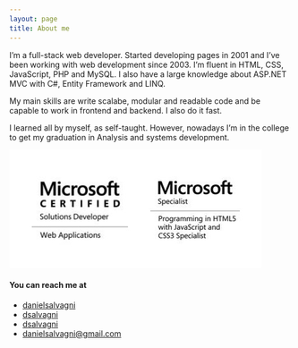 ```yaml
---
layout: page
title: About me 
---
```


I’m a full-stack web developer. Started developing pages in 2001 and I’ve been working with web development since 2003. I’m fluent in HTML, CSS, JavaScript, PHP and MySQL. I also have a large knowledge about ASP.NET MVC with C#, Entity Framework and LINQ.

My main skills are write scalabe, modular and readable code and be capable to work in frontend and backend. I also do it fast.

I learned all by myself, as self-taught. However, nowadays I’m in the college to get my graduation in Analysis and systems development.

![MCSD](/assets/images/cert.jpg)

#### You can reach me at 
<ul class="list-unstyled no-link">
    <li>
        <a href="http://www.twitter.com.br/danielsalvagni"><i class="fa fa-fw fa-twitter"></i> danielsalvagni</a>
    </li>
    <li>
        <a href="https://br.linkedin.com/in/dsalvagni"><i class="fa fa-fw fa-linkedin"></i> dsalvagni</a>
    </li>
    <li>
        <a href="https://github.com/dsalvagni"><i class="fa fa-fw fa-github"></i> dsalvagni</a>
    </li>
    <li>
        <a href="mailto:danielsalvagni@gmail.com"><i class="fa fa-fw fa-envelope"></i> danielsalvagni@gmail.com</a>
    </li>
</ul>
